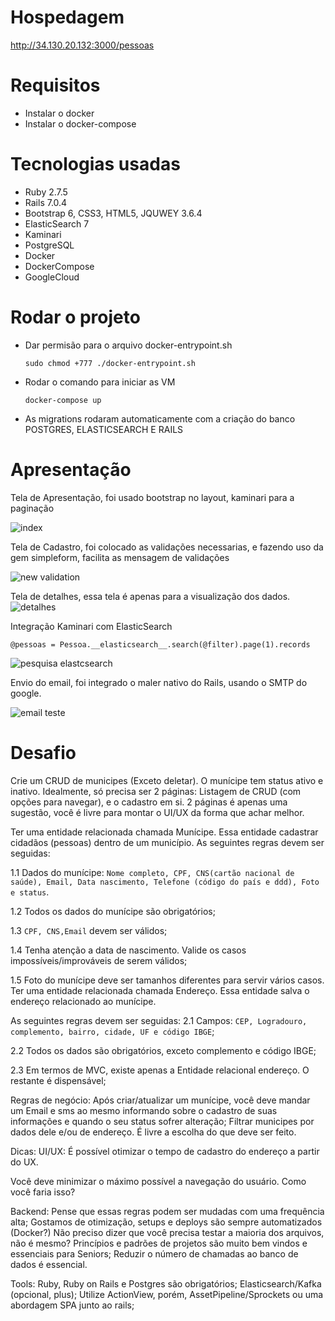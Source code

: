 # Hospedagem

  http://34.130.20.132:3000/pessoas

# Requisitos
* Instalar o docker
* Instalar o docker-compose

# Tecnologias usadas
* Ruby 2.7.5
* Rails 7.0.4
* Bootstrap 6, CSS3, HTML5, JQUWEY 3.6.4
* ElasticSearch 7
* Kaminari
* PostgreSQL
* Docker
* DockerCompose
* GoogleCloud

# Rodar o projeto
* Dar permisão para o arquivo docker-entrypoint.sh

  `sudo chmod +777 ./docker-entrypoint.sh`
  
* Rodar o comando para iniciar as VM

  `docker-compose up`

* As migrations rodaram automaticamente com a criação do banco POSTGRES, ELASTICSEARCH E RAILS

# Apresentação

Tela de Apresentação, foi usado bootstrap no layout, kaminari para a paginação

![index](https://user-images.githubusercontent.com/13799390/224587181-dcdb1325-b5ac-41a9-bd5e-eab991763841.png)

Tela de Cadastro, foi colocado as validações necessarias, e fazendo uso da gem simpleform, facilita as mensagem de validações

![new validation](https://user-images.githubusercontent.com/13799390/224587184-78d0c061-fd75-42b9-bb69-b4cd22394dbe.png)

Tela de detalhes, essa tela é apenas para a visualização dos dados.
![detalhes](https://user-images.githubusercontent.com/13799390/224587177-ee641cd3-363c-4f37-a77c-06fbbdc5dd5c.png)

Integração Kaminari com ElasticSearch

`@pessoas = Pessoa.__elasticsearch__.search(@filter).page(1).records`

![pesquisa elastcsearch](https://user-images.githubusercontent.com/13799390/224587185-605f38ab-9628-4ffd-ad3c-90e66e44c116.png)

Envio do email, foi integrado o maler nativo do Rails, usando o SMTP do google.

![email teste](https://user-images.githubusercontent.com/13799390/224720999-313f4984-c377-43a3-b44d-c9444ad73c05.png)




# Desafio
Crie um CRUD de municipes (Exceto deletar). O munícipe tem status ativo e inativo. Idealmente, só precisa ser 2 páginas: Listagem de CRUD (com opções para navegar), e o cadastro em si. 2 páginas é apenas uma sugestão, você é livre para montar o UI/UX da forma que achar melhor. 

Ter uma entidade relacionada chamada Munícipe. Essa entidade cadastrar cidadãos (pessoas) dentro de um município. As seguintes regras devem ser seguidas:

1.1 Dados do munícipe: `Nome completo, CPF, CNS(cartão nacional de saúde), Email, Data nascimento, Telefone (código do país e ddd), Foto e status`. 

1.2 Todos os dados do munícipe são obrigatórios; 

1.3 `CPF, CNS,Email` devem ser válidos; 

1.4 Tenha atenção a data de nascimento. Valide os casos impossíveis/improváveis de serem válidos; 

1.5 Foto do munícipe deve ser tamanhos diferentes para servir vários casos. Ter uma entidade relacionada chamada Endereço. Essa entidade salva o endereço relacionado ao munícipe. 

As seguintes regras devem ser seguidas: 
2.1 Campos: `CEP, Logradouro, complemento, bairro, cidade, UF e código IBGE`; 

2.2 Todos os dados são obrigatórios, exceto complemento e código IBGE; 

2.3 Em termos de MVC, existe apenas a Entidade relacional endereço. O restante é dispensável; 

Regras de negócio: 
Após criar/atualizar um munícipe, você deve mandar um Email e sms ao mesmo informando sobre o cadastro de suas informações e quando o seu status sofrer alteração; Filtrar municipes por dados dele e/ou de endereço. É livre a escolha do que deve ser feito. 

Dicas: 
UI/UX: É possível otimizar o tempo de cadastro do endereço a partir do UX.

Você deve minimizar o máximo possível a navegação do usuário. Como você faria isso? 

Backend: 
Pense que essas regras podem ser mudadas com uma frequência alta; Gostamos de otimização, setups e deploys são sempre automatizados (Docker?) Não preciso dizer que você precisa testar a maioria dos arquivos, não é mesmo? Princípios e padrões de projetos são muito bem vindos e essenciais para Seniors; Reduzir o número de chamadas ao banco de dados é essencial. 

Tools: 
Ruby, Ruby on Rails e Postgres são obrigatórios; Elasticsearch/Kafka (opcional, plus); Utilize ActionView, porém, AssetPipeline/Sprockets ou uma abordagem SPA junto ao rails; 






